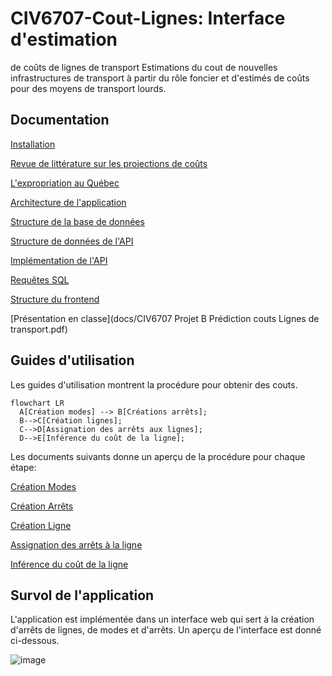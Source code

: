 # CIV6707-Cout-Lignes: Interface d'estimation
de coûts de lignes de transport
Estimations du cout de nouvelles infrastructures de transport à partir du rôle foncier et d'estimés de coûts pour des moyens de transport lourds.

## Documentation

[Installation](docs/installation/Installation.md)

[Revue de littérature sur les projections de coûts](docs/transit-infrastructure-costs/cost_estimation_review.md)

[L'expropriation au Québec](docs/transit-infrastructure-costs/expropriation_au_qc.md)

[Architecture de l'application](docs/architecture/architecture.md)

[Structure de la base de données](docs/database/database_specification.md)

[Structure de données de l'API](docs/api/API%20usage%20guide.md)

[Implémentation de l'API](docs/api/API%20implementation.md)

[Requêtes SQL](docs/api/sql%20requests%20documentation.md)

[Structure du frontend](docs/frontend/frontend_doc.md)

[Présentation en classe](docs/CIV6707 Projet B Prédiction couts Lignes de transport.pdf)
## Guides d'utilisation
Les guides d'utilisation montrent la procédure pour obtenir des couts. 
```mermaid
flowchart LR
  A[Création modes] --> B[Créations arrêts];
  B-->C[Création lignes];
  C-->D[Assignation des arrêts aux lignes];
  D-->E[Inférence du coût de la ligne];
```
Les documents suivants donne un aperçu de la procédure pour chaque étape:

[Création Modes](docs/guides/MODE_CREATION.md)

[Création Arrêts](docs/guides/STOPS_CREATION.md)

[Création Ligne](docs/guides/LINE_CREATION.md)

[Assignation des arrêts à la ligne](docs/guides/LINE_STOP_CREATION.md)

[Inférence du coût de la ligne](docs/guides/LINE_COST_INFERENCE.md)

## Survol de l'application
L'application est implémentée dans un interface web qui sert à la création d'arrêts de lignes, de modes et d'arrêts. Un aperçu de l'interface est donné ci-dessous.

![image](https://github.com/user-attachments/assets/a4f891ff-b393-4a52-bc77-d34f80b62891)
